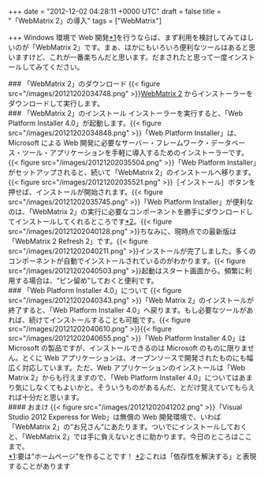 
+++
date = "2012-12-02 04:28:11 +0000 UTC"
draft = false
title = "「WebMatrix 2」の導入"
tags = ["WebMatrix"]

+++
Windows 環境で Web 開発<a href="#f1" name="fn1" title="要は“ホームページ”を作ることです！">*1</a>を行うならば、まず利用を検討してみてほしいのが「WebMatrix 2」です。まぁ、ほかにもいろいろ便利なツールはあると思いますけど、これが一番楽ちんだと思います。だまされたと思って一度インストールしてみてください。

<div class="section">
    ### 「WebMatrix 2」のダウンロード
    {{< figure src="/images/20121202034748.png"  >}}<a href="http://www.microsoft.com/web/webmatrix/">WebMatrix 2</a> からインストーラーをダウンロードして実行します。

</div>
<div class="section">
    ### 「WebMatrix 2」のインストール
    インストーラーを実行すると、「Web Platform Installer 4.0」が起動します。{{< figure src="/images/20121202034848.png"  >}}「Web Platform Installer」は、Microsoft による Web 開発に必要なサーバー・フレームワーク・データベース・ツール・アプリケーションを手軽に導入するためのインストーラーです。{{< figure src="/images/20121202035504.png"  >}}「Web Platform Installer」がセットアップされると、続いて「WebMatrix 2」のインストールへ移ります。{{< figure src="/images/20121202035521.png"  >}}［インストール］ボタンを押せば、インストールが開始されます。{{< figure src="/images/20121202035745.png"  >}}「Web Platform Installer」が便利なのは、「WebMatrix 2」の実行に必要なコンポーネントを勝手にダウンロードしてインストールしてくれるところです<a href="#f2" name="fn2" title="これは「依存性を解決する」と表現することがあります">*2</a>。{{< figure src="/images/20121202040128.png"  >}}ちなみに、現時点での最新版は「WebMatrix 2 Refresh 2」です。{{< figure src="/images/20121202040211.png"  >}}インストールが完了しました。多くのコンポーネントが自動でインストールされているのがわかります。{{< figure src="/images/20121202040503.png"  >}}起動はスタート画面から。頻繁に利用する場合は、“ピン留め”しておくと便利です。

</div>
<div class="section">
    ### 「Web Platform Installer 4.0」について
    {{< figure src="/images/20121202040343.png"  >}}「Web Matrix 2」のインストールが終了すると、「Web Platform Installer 4.0」へ戻ります。もし必要なツールがあれば、続けてインストールすることも可能です。{{< figure src="/images/20121202040610.png"  >}}{{< figure src="/images/20121202040655.png"  >}}「Web Platform Installer 4.0」は Microsoft の製品ですが、インストールできるのは Microsoft のものに限りません。とくに Web アプリケーションは、オープンソースで開発されたものにも幅広く対応しています。ただ、Web アプリケーションのインストールは「Web Matrix 2」からも行えますので、「Web Platform Installer 4.0」についてはあまり気にしなくてもよいかと。そういうものがあるんだ、とだけ覚えていてもらえれば十分だと思います。

<div class="section">
    #### おまけ
    {{< figure src="/images/20121202041202.png"  >}}「Visual Studio 2012 Experess for Web」は無償の Web 開発環境で、いわば「WebMatrix 2」の“お兄さん”にあたります。ついでにインストールしておくと、「WebMatrix 2」では手に負えないときに助かります。今日のところはここまで。

</div>
</div><div class="footnote">
<a href="#fn1" name="f1" class="footnote-number">*1</a><span class="footnote-delimiter">:</span><span class="footnote-text">要は“ホームページ”を作ることです！</span>
<a href="#fn2" name="f2" class="footnote-number">*2</a><span class="footnote-delimiter">:</span><span class="footnote-text">これは「依存性を解決する」と表現することがあります</span>
</div>

